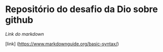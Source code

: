 # Repositório do desafio da Dio sobre github

*Link do markdown*

[link]
(https://www.markdownguide.org/basic-syntax/)
